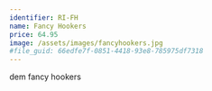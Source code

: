```yaml
---
identifier: RI-FH
name: Fancy Hookers
price: 64.95
image: /assets/images/fancyhookers.jpg
#file_guid: 66edfe7f-0851-4418-93e8-785975df7318
---
```

dem fancy hookers
